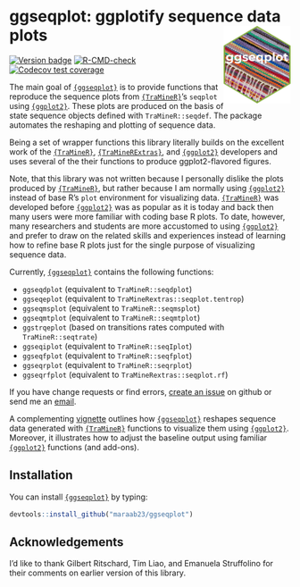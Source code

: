 
<!-- README.md is generated from README.Rmd. Please edit that file -->

# ggseqplot: ggplotify sequence data plots <img src="man/figures/logo.png" align="right" height="139"/>

<!-- badges: start -->

[![Version
badge](https://img.shields.io/github/r-package/v/maraab23/ggseqplot)](https://github.com/maraab23/ggseqplot)
[![R-CMD-check](https://github.com/maraab23/ggseqplot/workflows/R-CMD-check/badge.svg)](https://github.com/maraab23/ggseqplot/actions)
[![Codecov test
coverage](https://codecov.io/gh/maraab23/ggseqplot/branch/main/graph/badge.svg)](https://app.codecov.io/gh/maraab23/ggseqplot?branch=main)
<!-- badges: end -->

The main goal of [`{ggseqplot}`](https://maraab23.github.io/ggseqplot/)
is to provide functions that reproduce the sequence plots from
<a href="http://traminer.unige.ch"
target="_blank"><code>{TraMineR}</code></a>’s `seqplot` using
<a href="https://ggplot2.tidyverse.org/"
target="_blank"><code>{ggplot2}</code></a>. These plots are produced on
the basis of state sequence objects defined with `TraMineR::seqdef`. The
package automates the reshaping and plotting of sequence data.

Being a set of wrapper functions this library literally builds on the
excellent work of the <a href="http://traminer.unige.ch"
target="_blank"><code>{TraMineR}</code></a>,
<a href="http://traminer.unige.ch"
target="_blank"><code>{TraMineRExtras}</code></a>, and
<a href="https://ggplot2.tidyverse.org/"
target="_blank"><code>{ggplot2}</code></a> developers and uses several
of the their functions to produce ggplot2-flavored figures.

Note, that this library was not written because I personally dislike the
plots produced by <a href="http://traminer.unige.ch"
target="_blank"><code>{TraMineR}</code></a>, but rather because I am
normally using <a href="https://ggplot2.tidyverse.org/"
target="_blank"><code>{ggplot2}</code></a> instead of base R’s `plot`
environment for visualizing data. <a href="http://traminer.unige.ch"
target="_blank"><code>{TraMineR}</code></a> was developed before
<a href="https://ggplot2.tidyverse.org/"
target="_blank"><code>{ggplot2}</code></a> was as popular as it is today
and back then many users were more familiar with coding base R plots. To
date, however, many researchers and students are more accustomed to
using <a href="https://ggplot2.tidyverse.org/"
target="_blank"><code>{ggplot2}</code></a> and prefer to draw on the
related skills and experiences instead of learning how to refine base R
plots just for the single purpose of visualizing sequence data.

Currently, [`{ggseqplot}`](https://maraab23.github.io/ggseqplot/)
contains the following functions:

-   `ggseqdplot` (equivalent to `TraMineR::seqdplot`)
-   `ggseqeplot` (equivalent to `TraMineRextras::seqplot.tentrop`)
-   `ggseqmsplot` (equivalent to `TraMineR::seqmsplot`)
-   `ggseqmtplot` (equivalent to `TraMineR::seqmtplot`)
-   `ggstrqeplot` (based on transitions rates computed with
    `TraMineR::seqtrate`)
-   `ggseqiplot` (equivalent to `TraMineR::seqIplot`)
-   `ggseqfplot` (equivalent to `TraMineR::seqfplot`)
-   `ggseqrplot` (equivalent to `TraMineR::seqrplot`)
-   `ggseqrfplot` (equivalent to `TraMineRextras::seqplot.rf`)

If you have change requests or find errors, [create an
issue](https://github.com/maraab23/ggseqplot/issues/new) on github or
send me an
[email](mailto:marcel.raab@ifb.uni-bamberg.de?subject=ggseqplot%3A%20feature%20request).

A complementing
[vignette]((https://maraab23.github.io/ggseqplot/articles/ggseqplot.html))
outlines how [`{ggseqplot}`](https://maraab23.github.io/ggseqplot/)
reshapes sequence data generated with <a href="http://traminer.unige.ch"
target="_blank"><code>{TraMineR}</code></a> functions to visualize them
using <a href="https://ggplot2.tidyverse.org/"
target="_blank"><code>{ggplot2}</code></a>. Moreover, it illustrates how
to adjust the baseline output using familiar
<a href="https://ggplot2.tidyverse.org/"
target="_blank"><code>{ggplot2}</code></a> functions (and add-ons).

## Installation

You can install [`{ggseqplot}`](https://maraab23.github.io/ggseqplot/)
by typing:

``` r
devtools::install_github("maraab23/ggseqplot")
```

## Acknowledgements

I’d like to thank Gilbert Ritschard, Tim Liao, and Emanuela Struffolino
for their comments on earlier version of this library.
